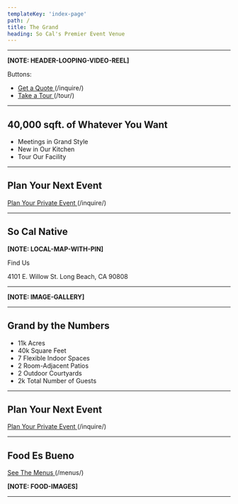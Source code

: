 ```yaml
---
templateKey: 'index-page'
path: /
title: The Grand
heading: So Cal's Premier Event Venue
---
```

---

**[NOTE: HEADER-LOOPING-VIDEO-REEL]**

Buttons:
- [Get a Quote ](/inquire/) (/inquire/)
- [Take a Tour ](/tour/) (/tour/)

---

## 40,000 sqft. of Whatever You Want

- Meetings in Grand Style
- New in Our Kitchen
- Tour Our Facility

---

## Plan Your Next Event
[Plan Your Private Event ](/inquire/) (/inquire/)

---

## So Cal Native

**[NOTE: LOCAL-MAP-WITH-PIN]**

Find Us

4101 E. Willow St.
Long Beach, CA 90808

---

**[NOTE: IMAGE-GALLERY]**

---

## Grand by the Numbers

- 11k Acres
- 40k Square Feet
- 7 Flexible Indoor Spaces
- 2 Room-Adjacent Patios
- 2 Outdoor Courtyards
- 2k Total Number of Guests

---

## Plan Your Next Event
[Plan Your Private Event ](/inquire/) (/inquire/)

---

## Food Es Bueno
[See The Menus ](/menus/) (/menus/)

**[NOTE: FOOD-IMAGES]**

---
